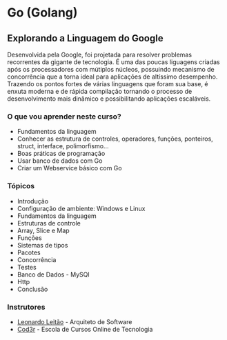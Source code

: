 # Go (Golang)
## Explorando a Linguagem do Google

Desenvolvida pela Google, foi projetada para resolver problemas recorrentes da gigante de tecnologia. É uma das poucas liguagens criadas após os processadores com mútiplos núcleos, possuindo mecanismo de concorrência que a torna ideal para aplicações de altíssimo desempenho. Trazendo os pontos fortes de várias linguagens que foram sua base, é enxuta moderna e de rápida compilação tornando o processo de desenvolvimento mais dinâmico e possibilitando aplicações escaláveis.

### O que vou aprender neste curso?
 - Fundamentos da linguagem
 - Conhecer as estrutura de controles, operadores, funções, ponteiros, struct, interface, polimorfismo...
 - Boas práticas de programação
 - Usar banco de dados com Go
 - Criar um Webservice básico com Go

 ### Tópicos
  - Introdução
  - Configuração de ambiente: Windows e Linux
  - Fundamentos da linguagem
  - Estruturas de controle
  - Array, Slice e Map
  - Funções
  - Sistemas de tipos
  - Pacotes
  - Concorrência
  - Testes
  - Banco de Dados - MySQl
  - Http
  - Conclusão

  ### Instrutores

  - [Leonardo Leitão](https://www.linkedin.com/in/leonardo-leit%C3%A3o-8a5813186/) - Arquiteto de Software
  - [Cod3r](https://www.linkedin.com/school/cod3r/) - Escola de Cursos Online de Tecnologia